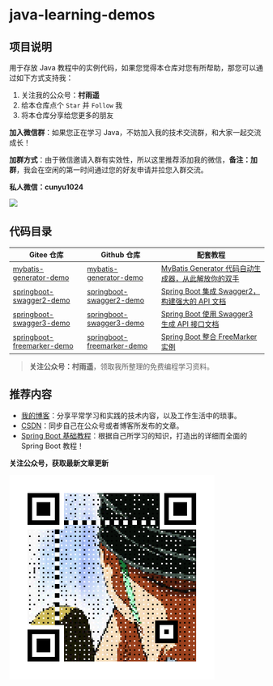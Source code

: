 # java-learning-demos

## 项目说明

用于存放 Java 教程中的实例代码，如果您觉得本仓库对您有所帮助，那您可以通过如下方式支持我：

1.   关注我的公众号：**村雨遥**
2.   给本仓库点个 `Star` 并 `Follow` 我
3.   将本仓库分享给您更多的朋友

**加入微信群**：如果您正在学习 Java，不妨加入我的技术交流群，和大家一起交流成长！

**加群方式**：由于微信邀请入群有实效性，所以这里推荐添加我的微信，**备注：加群**，我会在空闲的第一时间通过您的好友申请并拉您入群交流。

**私人微信：cunyu1024**

![](https://github.com/cunyu1943/cunyu1943/blob/main/imgs/wechat.gif?raw=true)

## 代码目录

| Gitee 仓库                                                   | Github 仓库                                                  | 配套教程                                                     |
| ------------------------------------------------------------ | ------------------------------------------------------------ | ------------------------------------------------------------ |
| [mybatis-generator-demo](https://gitee.com/cunyu1943/java-learning-demos/tree/main/mybatis-generator-demo) | [mybatis-generator-demo](https://github.com/cunyu1943/java-learning-demos/tree/main/mybatis-generator-demo) | [MyBatis Generator 代码自动生成器，从此解放你的双手](https://blog.csdn.net/github_39655029/article/details/121927666) |
| [springboot-swagger2-demo](https://gitee.com/cunyu1943/java-learning-demos/tree/main/springboot-swagger2-demo) | [springboot-swagger2-demo](https://github.com/cunyu1943/java-learning-demos/tree/main/springboot-swagger2-demo) | [Spring Boot 集成 Swagger2，构建强大的 API 文档](https://mp.weixin.qq.com/s/Z4D2p9hDVNM15SnXvz661w) |
| [springboot-swagger3-demo](https://gitee.com/cunyu1943/java-learning-demos/tree/main/springboot-swagger3-demo) | [springboot-swagger3-demo](https://github.com/cunyu1943/java-learning-demos/tree/main/springboot-swagger3-demo) | [Spring Boot 使用 Swagger3 生成 API 接口文档](https://mp.weixin.qq.com/s/OluJ8fBpd8m2d7zMTcZxHw) |
| [springboot-freemarker-demo](https://gitee.com/cunyu1943/java-learning-demos/tree/main/springboot-freemarker-demo) | [springboot-freemarker-demo](https://github.com/cunyu1943/java-learning-demos/tree/main/springboot-freemarker-demo) | [Spring Boot 整合 FreeMarker 实例](https://cunyu1943.blog.csdn.net/article/details/121644575) |

>   **关注公众号：村雨遥**，领取我所整理的免费编程学习资料。

## 推荐内容

-   [我的博客](https://cunyu1943.github.io)：分享平常学习和实践的技术内容，以及工作生活中的琐事。
-   [CSDN](https://cunyu1943.blog.csdn.net/)：同步自己在公众号或者博客所发布的文章。
-   [Spring Boot 基础教程](https://cunyu1943.github.io/posts/809186e3/)：根据自己所学习的知识，打造出的详细而全面的 Spring Boot 教程！

**关注公众号，获取最新文章更新**

![](https://github.com/cunyu1943/cunyu1943/blob/main/imgs/wepublic.gif?raw=true)
